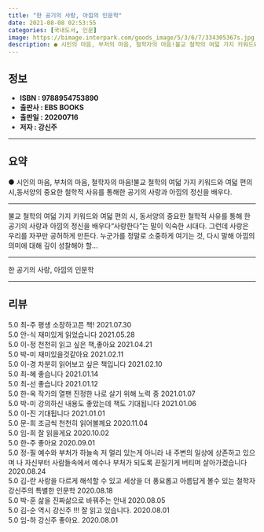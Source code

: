 ```yaml
---
title: "한 공기의 사랑, 아낌의 인문학"
date: 2021-08-08 02:53:55
categories: [국내도서, 인문]
image: https://bimage.interpark.com/goods_image/5/3/6/7/334305367s.jpg
description: ● 시인의 마음, 부처의 마음, 철학자의 마음!불교 철학의 여덟 가지 키워드와 여덟 편의 시,동서양의 중요한 철학적 사유를 통해한 공기의 사랑과 아낌의 정신을 배우다.
---
```


## **정보**

- **ISBN : 9788954753890**
- **출판사 : EBS BOOKS**
- **출판일 : 20200716**
- **저자 : 강신주**

------



## **요약**

●  시인의 마음, 부처의 마음, 철학자의 마음!불교 철학의 여덟 가지 키워드와 여덟 편의 시,동서양의 중요한 철학적 사유를 통해한 공기의 사랑과 아낌의 정신을 배우다.

------

불교 철학의 여덟 가지 키워드와 여덟 편의 시,
동서양의 중요한 철학적 사유를 통해 
한 공기의 사랑과 아낌의 정신을 배우다“사랑한다”는 말이 익숙한 시대다. 그런데 사랑은 우리를 자꾸만 공허하게 만든다. 누군가를 정말로 소중하게 여기는 것, 다시 말해 아낌의 의미에 대해 깊이 성찰해야 할... 

------


한 공기의 사랑, 아낌의 인문학 

------


## **리뷰** 

5.0 최-주 평생 소장하고픈 책! 2021.07.30 <br/>5.0 안-식 재미있게 읽었습니다 2021.05.28 <br/>5.0 이-정 천천히 읽고 싶은 책,좋아요 2021.04.21 <br/>5.0 박-미 재미있을것같아요 2021.02.11 <br/>5.0 이-경 차분히 읽어보고 싶은 책입니다 2021.02.10 <br/>5.0 최-혜 좋습니다 2021.01.14 <br/>5.0 최-선 좋습니다 2021.01.12 <br/>5.0 한-옥 작가의 열팬
진정한 나로 살기 위해 노력 중 2021.01.07 <br/>5.0 박-미 강의하신 내용도 좋았는데
책도 기대됩니다 2021.01.06 <br/>5.0 이-진 기대됩니다 2021.01.01 <br/>5.0 문-희 조금씩 천천히 읽어볼께요 2020.11.04 <br/>5.0 임-희 잘 읽을게요 2020.10.02 <br/>5.0 한-주 좋아요  2020.09.01 <br/>5.0 정-필 예수와 부처가 하늘속 저 멀리 있는게 아니라 내 주변의 일상에 상존하고 있으며 나 자신부터 사람들속에서 예수나 부처가 되도록 끈질기게 버티며 살아가겠습니다 2020.08.24 <br/>5.0 김-란 사랑을 다르게 해석할 수 있고 세상을 더 풍요롭고 아름답게 볼수 있는 철학자 강신주의  특별한 인문학 2020.08.18 <br/>5.0 박-훈 삶을 진짜삶으로 바꿔주는 안내 2020.08.05 <br/>5.0 김-순 역시 강신주 !!!
잘 읽고 있습니다. 2020.08.01 <br/>5.0 임-하 강신주 좋아요.  2020.08.01 <br/>